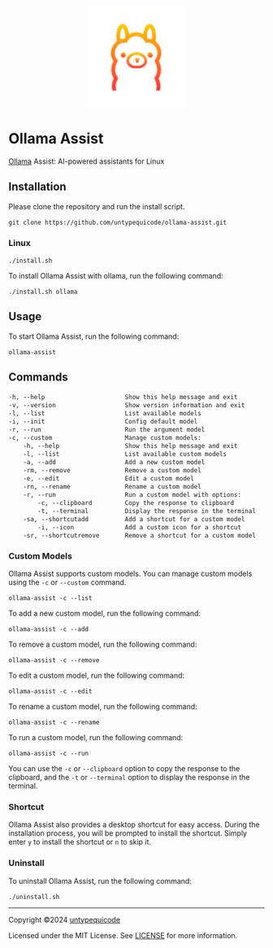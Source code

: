<div align="center">
  <img alt="ollama" height="200px" src="src/ollama-assist.svg">
</div>

# Ollama Assist

[Ollama](https://github.com/ollama/ollama) Assist: AI-powered assistants for Linux

## Installation

Please clone the repository and run the install script.

```
git clone https://github.com/untypequicode/ollama-assist.git
```

### Linux

```
./install.sh
```

To install Ollama Assist with ollama, run the following command:

```
./install.sh ollama
```

## Usage

To start Ollama Assist, run the following command:

```
ollama-assist
```

## Commands

```
-h, --help                      Show this help message and exit
-v, --version                   Show version information and exit
-l, --list                      List available models
-i, --init                      Config default model
-r, --run                       Run the argument model
-c, --custom                    Manage custom models:
    -h, --help                  Show this help message and exit
    -l, --list                  List available custom models
    -a, --add                   Add a new custom model
    -rm, --remove               Remove a custom model
    -e, --edit                  Edit a custom model
    -rn, --rename               Rename a custom model
    -r, --run                   Run a custom model with options:
        -c, --clipboard         Copy the response to clipboard
        -t, --terminal          Display the response in the terminal
    -sa, --shortcutadd          Add a shortcut for a custom model
        -i, --icon              Add a custom icon for a shortcut
    -sr, --shortcutremove       Remove a shortcut for a custom model
```

### Custom Models

Ollama Assist supports custom models. You can manage custom models using the `-c` or `--custom` command.

```
ollama-assist -c --list
```

To add a new custom model, run the following command:

```
ollama-assist -c --add
```

To remove a custom model, run the following command:

```
ollama-assist -c --remove
```

To edit a custom model, run the following command:

```
ollama-assist -c --edit
```

To rename a custom model, run the following command:

```
ollama-assist -c --rename
```

To run a custom model, run the following command:

```
ollama-assist -c --run
```

You can use the `-c` or `--clipboard` option to copy the response to the clipboard, and the `-t` or `--terminal` option to display the response in the terminal.

### Shortcut

Ollama Assist also provides a desktop shortcut for easy access. During the installation process, you will be prompted to install the shortcut. Simply enter `y` to install the shortcut or `n` to skip it.

### Uninstall

To uninstall Ollama Assist, run the following command:

```
./uninstall.sh
```

---

Copyright ©2024 [untypequicode](https://github.com/untypequicode)

Licensed under the MIT License. See [LICENSE](LICENSE) for more information.